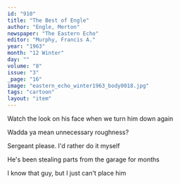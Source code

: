 ```yaml
---
id: "910"
title: "The Best of Engle"
author: "Engle, Merton"
newspaper: "The Eastern Echo"
editor: "Murphy, Francis A."
year: "1963"
month: "12 Winter"
day: ""
volume: "8"
issue: "3"
_page: "16"
image: "eastern_echo_winter1963_body0018.jpg"
tags: "cartoon"
layout: "item"
---
```

Watch the look on his face when we turn him down again

Wadda ya mean unnecessary roughness?

Sergeant please. I'd rather do it myself

He's been stealing parts from the garage for months

I know that guy, but I just can't place him
